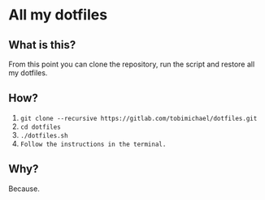 # All my dotfiles

## What is this?

From this point you can clone the repository, run the script and restore all my dotfiles.

## How?

1. `git clone --recursive https://gitlab.com/tobimichael/dotfiles.git` 
2. `cd dotfiles`
3. `./dotfiles.sh`
4. `Follow the instructions in the terminal.`

## Why?

Because.
